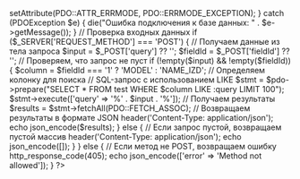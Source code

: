 <?
$dsn = 'mysql:host=localhost;dbname=test_db';
$username = 'root';
$password = 'root';

try {
    $pdo = new PDO($dsn, $username, $password);
    $pdo->setAttribute(PDO::ATTR_ERRMODE, PDO::ERRMODE_EXCEPTION);
} catch (PDOException $e) {
    die("Ошибка подключения к базе данных: " . $e->getMessage());
}

// Проверка входных данных
if ($_SERVER['REQUEST_METHOD'] === 'POST') {
    // Получаем данные из тела запроса
    $input = $_POST['query'] ?? '';
    $fieldId = $_POST['fieldId'] ?? '';

    // Проверяем, что запрос не пуст
    if (!empty($input) && !empty($fieldId)) {
        $column = $fieldId === '1' ? 'MODEL' : 'NAME_IZD'; // Определяем колонку для поиска

        // SQL-запрос с использованием LIKE
        $stmt = $pdo->prepare("SELECT * FROM test WHERE $column LIKE :query LIMIT 100");
        $stmt->execute(['query' => '%' . $input . '%']);

        // Получаем результаты
        $results = $stmt->fetchAll(PDO::FETCH_ASSOC);

        // Возвращаем результаты в формате JSON
        header('Content-Type: application/json');
        echo json_encode($results);
    } else {
        // Если запрос пустой, возвращаем пустой массив
        header('Content-Type: application/json');
        echo json_encode([]);
    }
} else {
    // Если метод не POST, возвращаем ошибку
    http_response_code(405);
    echo json_encode(['error' => 'Method not allowed']);
}
?>

